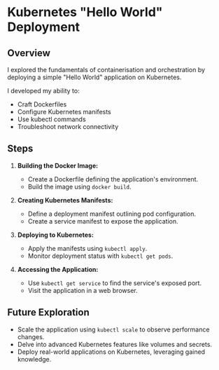 # Kubernetes "Hello World" Deployment

## Overview

I explored the fundamentals of containerisation and orchestration by deploying a simple "Hello World" application on Kubernetes.

I developed my ability to:
* Craft Dockerfiles
* Configure Kubernetes manifests
* Use kubectl commands
* Troubleshoot network connectivity

## Steps

1. **Building the Docker Image:**
    * Create a Dockerfile defining the application's environment.
    * Build the image using `docker build`.

2. **Creating Kubernetes Manifests:**
    * Define a deployment manifest outlining pod configuration.
    * Create a service manifest to expose the application.

3. **Deploying to Kubernetes:**
    * Apply the manifests using `kubectl apply`.
    * Monitor deployment status with `kubectl get pods`.

4. **Accessing the Application:**
    * Use `kubectl get service` to find the service's exposed port.
    * Visit the application in a web browser.

## Future Exploration

* Scale the application using `kubectl scale` to observe performance changes.
* Delve into advanced Kubernetes features like volumes and secrets.
* Deploy real-world applications on Kubernetes, leveraging gained knowledge.

